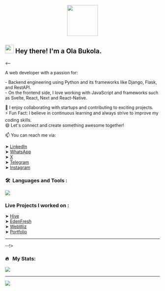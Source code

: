 <div id="header" align="center">
  <img src="https://media.giphy.com/media/M9gbBd9nbDrOTu1Mqx/giphy.gif" width="100"/>
</div>

<h2> <img src="https://media.giphy.com/media/hvRJCLFzcasrR4ia7z/giphy.gif" width="28"> Hey there! I'm a Ola Bukola.</h2>
<--<p>A web developer with a passion for:</p>
- Backend engineering using Python and its frameworks like Django, Flask, and RestAPI.<br/>
- On the frontend side, I love working with JavaScript and frameworks such as Svelte, React, Next and React-Native. <br/>
<p></p>
👯 I enjoy collaborating with startups and contributing to exciting projects. <br/>
⚡ Fun Fact: I believe in continuous learning and always strive to improve my coding skills.  <br/>
😄 Let's connect and create something awesome together!  <br/>
<p></p>
📫 You can reach me via:

➤ [LinkedIn](https://www.linkedin.com/in/emmanuel-michael-728678217) <br/>
➤ [WhatsApp](https://wa.me/2349039108667) <br/>
➤ [X](https://twitter.com/chochodev) <br/>
➤ [Telegram](https://t.me/chochodeveloper) <br/>
➤ [Instagram](https://www.instagram.com/chochodev) <br/>


### 🛠 &nbsp;Languages and Tools :

<p>
  <a href="https://skillicons.dev">
    <img src="https://skillicons.dev/icons?i=react,redux,ts,python,mysql,css,tailwind,nextjs,git,github,html,js,postman,django,flask,figma,svelte,vite,vscode,materialui" />
  </a>
</p>

### Live Projects I worked on :

➤ [Hive](https://oeventplanner.netlify.app) <br/>
➤ [EdenFresh](https://erenfresh-deploy-002.onrender.com) <br/>
➤ [WebWiz](https://webwiz.netlify.app) <br/>
➤ [Portfolio](https://chochodev.netlify.app) <br/>

---
--!>

### 🔥 &nbsp; My Stats:
![](https://github-readme-streak-stats.herokuapp.com/?user=preciousken&theme=dark&hide_border=true)<br/>

---
[![](https://visitcount.itsvg.in/api?id=preciousken&icon=0&color=0)](https://visitcount.itsvg.in)
